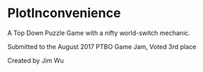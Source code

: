 # PlotInconvenience
A Top Down Puzzle Game with a nifty world-switch mechanic.

Submitted to the August 2017 PTBO Game Jam, Voted 3rd place

Created by Jim Wu
